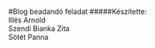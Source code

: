 #Blog beadandó feladat
#####Készítette: <br />
Illés Arnold <br />
Szendi Bianka Zita<br /> 
Sötét Panna<br />

